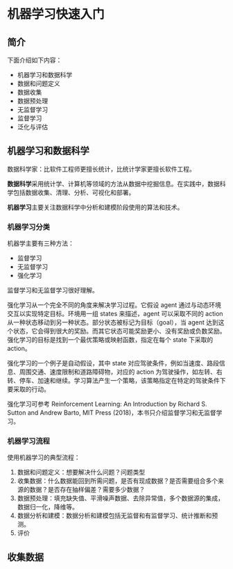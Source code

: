 # 机器学习快速入门

## 简介

下面介绍如下内容：

- 机器学习和数据科学
- 数据和问题定义
- 数据收集
- 数据预处理
- 无监督学习
- 监督学习
- 泛化与评估

## 机器学习和数据科学

数据科学家：比软件工程师更擅长统计，比统计学家更擅长软件工程。

**数据科学**采用统计学、计算机等领域的方法从数据中挖掘信息。在实践中，数据科学包括数据收集、清理、分析、可视化和部署。

**机器学习**主要关注数据科学中分析和建模阶段使用的算法和技术。

### 机器学习分类

机器学主要有三种方法：

- 监督学习
- 无监督学习
- 强化学习

监督学习和无监督学习很好理解。

强化学习从一个完全不同的角度来解决学习过程。它假设 agent 通过与动态环境交互以实现特定目标。环境用一组 states 来描述，agent 可以采取不同的 action 从一种状态移动到另一种状态。部分状态被标记为目标（goal），当 agent 达到这个状态，它会得到很大的奖励。而其它状态可能奖励更小、没有奖励或负数奖励。强化学习的目标是找到一个最优策略或映射函数，指定在每个 state 下采取的 action。

强化学习的一个例子是自动假设，其中 state 对应驾驶条件，例如当速度、路段信息、周围交通、速度限制和道路障碍物，对应的 action 为驾驶操作，如左转、右转、停车、加速和继续。学习算法产生一个策略，该策略指定在特定的驾驶条件下要采取的行动。

强化学习可参考 Reinforcement Learning: An Introduction by Richard S. Sutton and Andrew Barto, MIT Press (2018)，本书只介绍监督学习和无监督学习。

### 机器学习流程

使用机器学习的典型流程：

1. 数据和问题定义：想要解决什么问题？问题类型
2. 收集数据：什么数据能回到所需问题，是否有现成数据？是否需要组合多个来源的数据？是否存在抽样偏差？需要多少数据？
3. 数据预处理：填充缺失值、平滑噪声数据、去除异常值，多个数据源的集成，数据归一化，降维等。
4. 数据分析和建模：数据分析和建模包括无监督和有监督学习、统计推断和预测。
5. 评价

## 收集数据



